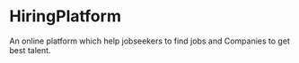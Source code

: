 # HiringPlatform
An online platform which help jobseekers to find jobs and Companies to get best talent.
